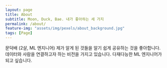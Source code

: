 ```yaml
---
layout: page
title: About
subtitle: Moon, Duck, Bae. 내가 좋아하는 세 가지
permalink: /about/
feature-img: "assets/img/pexels/about_background.jpg"
tags: [Page]
---
```


문덕배 (2살, ML 엔지니어)
제가 알게 된 것들을 알기 쉽게 공유하는 것을 좋아합니다.
데이터와 사람을 연결하고자 하는 비전을 가지고 있습니다.
다재다능한 ML 엔지니어가 되고 싶습니다.

